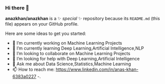 ### Hi there 👋


**anazkhan/anazkhan** is a ✨ _special_ ✨ repository because its `README.md` (this file) appears on your GitHub profile.

Here are some ideas to get you started:

- 🔭 I’m currently working on Machine Learning Projects 
- 🌱 I’m currently learning Deep Learning,Artificial Intelligence,NLP
- 👯 I’m looking to collaborate on Machine Learning Projects
- 🤔 I’m looking for help with Deep Learning,Artificial Intelligence
- 💬 Ask me about Data Science,Statistics,Machine Learning
- 📫 How to reach me: https://www.linkedin.com/in/anas-khan-6383a0227
-.

